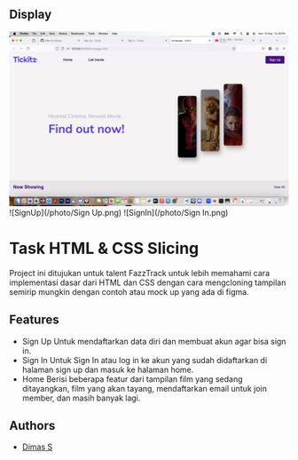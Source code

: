 ## Display
![Home](/photo/Homepage.png)
![SignUp](/photo/Sign Up.png)
![SignIn](/photo/Sign In.png)
# Task HTML & CSS Slicing

Project ini ditujukan untuk talent FazzTrack untuk lebih memahami cara implementasi dasar dari HTML dan CSS dengan cara mengcloning tampilan semirip mungkin dengan contoh atau mock up yang ada di figma.


## Features
- Sign Up
Untuk mendaftarkan data diri dan membuat akun agar bisa sign in.
- Sign In
Untuk Sign In atau log in ke akun yang sudah didaftarkan di halaman sign up dan masuk ke halaman home.
- Home
Berisi beberapa featur dari tampilan film yang sedang ditayangkan, film yang akan tayang, mendaftarkan email untuk join member, dan masih banyak lagi.


## Authors

- [Dimas S](https://github.com/DIIM-AS)

